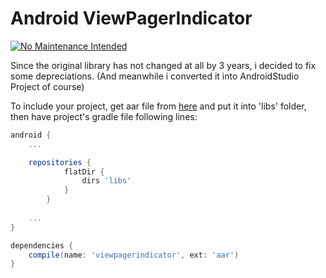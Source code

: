 Android ViewPagerIndicator
==========================
[![No Maintenance Intended](http://unmaintained.tech/badge.svg)](http://unmaintained.tech/)

Since the original library has not changed at all by 3 years, i decided to fix some depreciations. (And meanwhile i converted it into AndroidStudio Project of course)

To include your project, get aar file from [here][1] and put it into 'libs' folder, then have project's gradle file following lines:

```groovy
android {
	...

	repositories {
    	    flatDir {
        	    dirs 'libs'
        	}
    	}
	
	...
}

dependencies {
	compile(name: 'viewpagerindicator', ext: 'aar')	
}
```

[1]: https://github.com/yayaa/ViewPagerIndicator/blob/master/aar/viewpagerindicator.aar
